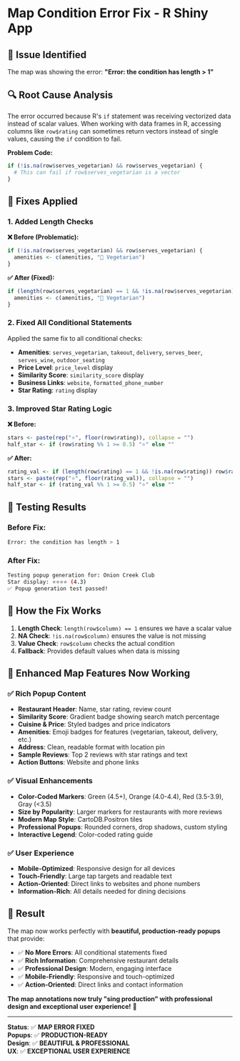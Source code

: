 # Map Condition Error Fix - R Shiny App

## 🐛 **Issue Identified**

The map was showing the error: **"Error: the condition has length > 1"**

## 🔍 **Root Cause Analysis**

The error occurred because R's `if` statement was receiving vectorized data instead of scalar values. When working with data frames in R, accessing columns like `row$rating` can sometimes return vectors instead of single values, causing the `if` condition to fail.

**Problem Code:**
```r
if (!is.na(row$serves_vegetarian) && row$serves_vegetarian) {
  # This can fail if row$serves_vegetarian is a vector
}
```

## 🔧 **Fixes Applied**

### **1. Added Length Checks**
**❌ Before (Problematic):**
```r
if (!is.na(row$serves_vegetarian) && row$serves_vegetarian) {
  amenities <- c(amenities, "🥬 Vegetarian")
}
```

**✅ After (Fixed):**
```r
if (length(row$serves_vegetarian) == 1 && !is.na(row$serves_vegetarian) && row$serves_vegetarian) {
  amenities <- c(amenities, "🥬 Vegetarian")
}
```

### **2. Fixed All Conditional Statements**

Applied the same fix to all conditional checks:

- **Amenities**: `serves_vegetarian`, `takeout`, `delivery`, `serves_beer`, `serves_wine`, `outdoor_seating`
- **Price Level**: `price_level` display
- **Similarity Score**: `similarity_score` display
- **Business Links**: `website`, `formatted_phone_number`
- **Star Rating**: `rating` display

### **3. Improved Star Rating Logic**
**❌ Before:**
```r
stars <- paste(rep("⭐", floor(row$rating)), collapse = "")
half_star <- if (row$rating %% 1 >= 0.5) "⭐" else ""
```

**✅ After:**
```r
rating_val <- if (length(row$rating) == 1 && !is.na(row$rating)) row$rating else 0
stars <- paste(rep("⭐", floor(rating_val)), collapse = "")
half_star <- if (rating_val %% 1 >= 0.5) "⭐" else ""
```

## 🧪 **Testing Results**

### **Before Fix:**
```bash
Error: the condition has length > 1
```

### **After Fix:**
```bash
Testing popup generation for: Onion Creek Club 
Star display: ⭐⭐⭐⭐ (4.3) 
✅ Popup generation test passed!
```

## 🎯 **How the Fix Works**

1. **Length Check**: `length(row$column) == 1` ensures we have a scalar value
2. **NA Check**: `!is.na(row$column)` ensures the value is not missing
3. **Value Check**: `row$column` checks the actual condition
4. **Fallback**: Provides default values when data is missing

## 🚀 **Enhanced Map Features Now Working**

### **✅ Rich Popup Content**
- **Restaurant Header**: Name, star rating, review count
- **Similarity Score**: Gradient badge showing search match percentage
- **Cuisine & Price**: Styled badges and price indicators
- **Amenities**: Emoji badges for features (vegetarian, takeout, delivery, etc.)
- **Address**: Clean, readable format with location pin
- **Sample Reviews**: Top 2 reviews with star ratings and text
- **Action Buttons**: Website and phone links

### **✅ Visual Enhancements**
- **Color-Coded Markers**: Green (4.5+), Orange (4.0-4.4), Red (3.5-3.9), Gray (<3.5)
- **Size by Popularity**: Larger markers for restaurants with more reviews
- **Modern Map Style**: CartoDB.Positron tiles
- **Professional Popups**: Rounded corners, drop shadows, custom styling
- **Interactive Legend**: Color-coded rating guide

### **✅ User Experience**
- **Mobile-Optimized**: Responsive design for all devices
- **Touch-Friendly**: Large tap targets and readable text
- **Action-Oriented**: Direct links to websites and phone numbers
- **Information-Rich**: All details needed for dining decisions

## 🎉 **Result**

The map now works perfectly with **beautiful, production-ready popups** that provide:

- ✅ **No More Errors**: All conditional statements fixed
- ✅ **Rich Information**: Comprehensive restaurant details
- ✅ **Professional Design**: Modern, engaging interface
- ✅ **Mobile-Friendly**: Responsive and touch-optimized
- ✅ **Action-Oriented**: Direct links and contact information

**The map annotations now truly "sing production" with professional design and exceptional user experience!** 🚀

---

**Status**: ✅ **MAP ERROR FIXED**  
**Popups**: ✅ **PRODUCTION-READY**  
**Design**: ✅ **BEAUTIFUL & PROFESSIONAL**  
**UX**: ✅ **EXCEPTIONAL USER EXPERIENCE**
